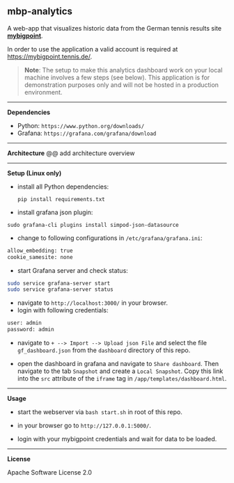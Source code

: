## mbp-analytics
A web-app that visualizes historic data from the German tennis results
site [**mybigpoint**](https://mybigpoint.tennis.de/).

In order to use the application a valid account is required at https://mybigpoint.tennis.de/.

> **Note**: The setup to make this analytics dashboard work on your local machine involves a few steps (see below). This application is for demonstration purposes only and will not be hosted in a production environment.

---
**Dependencies**
- Python: `https://www.python.org/downloads/`
- Grafana: `https://grafana.com/grafana/download`

---
**Architecture**
@@ add architecture overview

---
**Setup (Linux only)**

- install all Python dependencies:

  `pip install requirements.txt`

- install grafana json plugin:

 `sudo grafana-cli plugins install simpod-json-datasource`

- change to following configurations in `/etc/grafana/grafana.ini`:
```bash
allow_embedding: true
cookie_samesite: none
```
- start Grafana server and check status:
```bash
sudo service grafana-server start
sudo service grafana-server status
```
- navigate to `http://localhost:3000/` in your browser.
- login with following credentials:
```bash
user: admin
password: admin
```
- navigate to `+ --> Import --> Upload json File` and select the file `gf_dashboard.json` from the `dashboard` directory of this repo.

- open the dashboard in grafana and navigate to `Share dashboard`. Then navigate to the tab `Snapshot` and create a `Local Snapshot`. Copy this link into the `src` attribute of the `iframe` tag in `/app/templates/dashboard.html`.


---
**Usage**

- start the webserver via `bash start.sh` in root of this repo.

- in your browser go to `http://127.0.0.1:5000/`.

- login with your mybigpoint credentials and wait for data to be loaded.


---
**License**

Apache Software License 2.0
